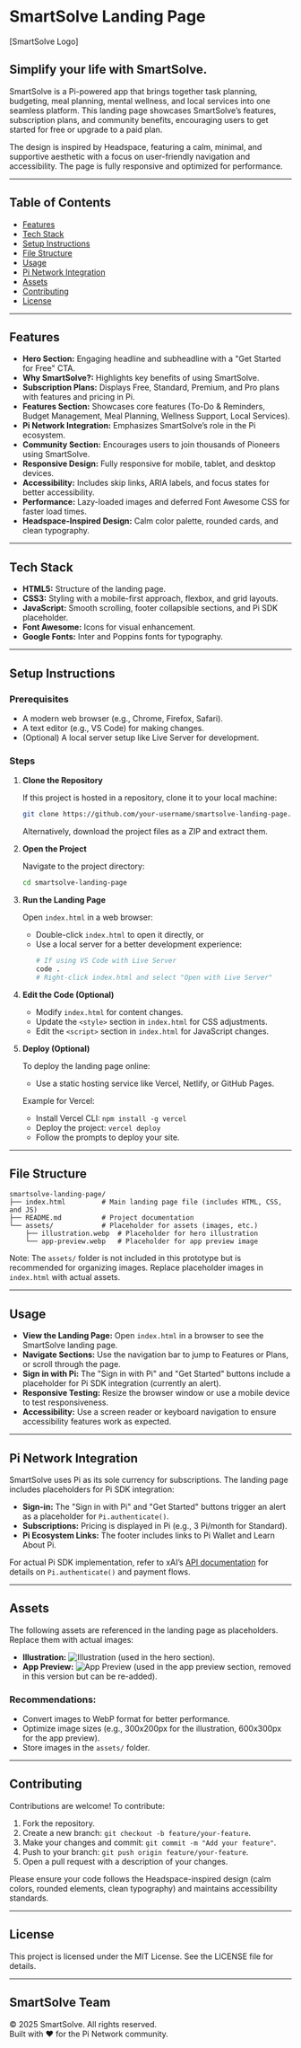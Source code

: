 # SmartSolve Landing Page

[SmartSolve Logo]

## Simplify your life with SmartSolve.

SmartSolve is a Pi-powered app that brings together task planning, budgeting, meal planning, mental wellness, and local services into one seamless platform. This landing page showcases SmartSolve’s features, subscription plans, and community benefits, encouraging users to get started for free or upgrade to a paid plan.

The design is inspired by Headspace, featuring a calm, minimal, and supportive aesthetic with a focus on user-friendly navigation and accessibility. The page is fully responsive and optimized for performance.

---

## Table of Contents

- [Features](#features)
- [Tech Stack](#tech-stack)
- [Setup Instructions](#setup-instructions)
- [File Structure](#file-structure)
- [Usage](#usage)
- [Pi Network Integration](#pi-network-integration)
- [Assets](#assets)
- [Contributing](#contributing)
- [License](#license)

---

## Features

- **Hero Section:** Engaging headline and subheadline with a "Get Started for Free" CTA.
- **Why SmartSolve?:** Highlights key benefits of using SmartSolve.
- **Subscription Plans:** Displays Free, Standard, Premium, and Pro plans with features and pricing in Pi.
- **Features Section:** Showcases core features (To-Do & Reminders, Budget Management, Meal Planning, Wellness Support, Local Services).
- **Pi Network Integration:** Emphasizes SmartSolve’s role in the Pi ecosystem.
- **Community Section:** Encourages users to join thousands of Pioneers using SmartSolve.
- **Responsive Design:** Fully responsive for mobile, tablet, and desktop devices.
- **Accessibility:** Includes skip links, ARIA labels, and focus states for better accessibility.
- **Performance:** Lazy-loaded images and deferred Font Awesome CSS for faster load times.
- **Headspace-Inspired Design:** Calm color palette, rounded cards, and clean typography.

---

## Tech Stack

- **HTML5:** Structure of the landing page.
- **CSS3:** Styling with a mobile-first approach, flexbox, and grid layouts.
- **JavaScript:** Smooth scrolling, footer collapsible sections, and Pi SDK placeholder.
- **Font Awesome:** Icons for visual enhancement.
- **Google Fonts:** Inter and Poppins fonts for typography.

---

## Setup Instructions

### Prerequisites

- A modern web browser (e.g., Chrome, Firefox, Safari).
- A text editor (e.g., VS Code) for making changes.
- (Optional) A local server setup like Live Server for development.

### Steps

1. **Clone the Repository**

   If this project is hosted in a repository, clone it to your local machine:
   ```bash
   git clone https://github.com/your-username/smartsolve-landing-page.git
   ```
   Alternatively, download the project files as a ZIP and extract them.

2. **Open the Project**

   Navigate to the project directory:
   ```bash
   cd smartsolve-landing-page
   ```

3. **Run the Landing Page**

   Open `index.html` in a web browser:
   - Double-click `index.html` to open it directly, or
   - Use a local server for a better development experience:
     ```bash
     # If using VS Code with Live Server
     code .
     # Right-click index.html and select "Open with Live Server"
     ```

4. **Edit the Code (Optional)**  
   - Modify `index.html` for content changes.
   - Update the `<style>` section in `index.html` for CSS adjustments.
   - Edit the `<script>` section in `index.html` for JavaScript changes.

5. **Deploy (Optional)**

   To deploy the landing page online:
   - Use a static hosting service like Vercel, Netlify, or GitHub Pages.
   
   Example for Vercel:
   - Install Vercel CLI: `npm install -g vercel`
   - Deploy the project: `vercel deploy`
   - Follow the prompts to deploy your site.

---

## File Structure

```
smartsolve-landing-page/
├── index.html         # Main landing page file (includes HTML, CSS, and JS)
├── README.md          # Project documentation
└── assets/            # Placeholder for assets (images, etc.)
    ├── illustration.webp  # Placeholder for hero illustration
    └── app-preview.webp   # Placeholder for app preview image
```

Note: The `assets/` folder is not included in this prototype but is recommended for organizing images. Replace placeholder images in `index.html` with actual assets.

---

## Usage

- **View the Landing Page:** Open `index.html` in a browser to see the SmartSolve landing page.
- **Navigate Sections:** Use the navigation bar to jump to Features or Plans, or scroll through the page.
- **Sign in with Pi:** The "Sign in with Pi" and "Get Started" buttons include a placeholder for Pi SDK integration (currently an alert).
- **Responsive Testing:** Resize the browser window or use a mobile device to test responsiveness.
- **Accessibility:** Use a screen reader or keyboard navigation to ensure accessibility features work as expected.

---

## Pi Network Integration

SmartSolve uses Pi as its sole currency for subscriptions. The landing page includes placeholders for Pi SDK integration:

- **Sign-in:** The "Sign in with Pi" and "Get Started" buttons trigger an alert as a placeholder for `Pi.authenticate()`.
- **Subscriptions:** Pricing is displayed in Pi (e.g., 3 Pi/month for Standard).
- **Pi Ecosystem Links:** The footer includes links to Pi Wallet and Learn About Pi.

For actual Pi SDK implementation, refer to xAI’s [API documentation](https://x.ai/api) for details on `Pi.authenticate()` and payment flows.

---

## Assets

The following assets are referenced in the landing page as placeholders. Replace them with actual images:

- **Illustration:** ![Illustration](https://via.placeholder.com/300x200?text=Illustration) (used in the hero section).
- **App Preview:** ![App Preview](https://via.placeholder.com/600x300?text=App+Preview) (used in the app preview section, removed in this version but can be re-added).

### Recommendations:
- Convert images to WebP format for better performance.
- Optimize image sizes (e.g., 300x200px for the illustration, 600x300px for the app preview).
- Store images in the `assets/` folder.

---

## Contributing

Contributions are welcome! To contribute:
1. Fork the repository.
2. Create a new branch: `git checkout -b feature/your-feature`.
3. Make your changes and commit: `git commit -m "Add your feature"`.
4. Push to your branch: `git push origin feature/your-feature`.
5. Open a pull request with a description of your changes.

Please ensure your code follows the Headspace-inspired design (calm colors, rounded elements, clean typography) and maintains accessibility standards.

---

## License

This project is licensed under the MIT License. See the LICENSE file for details.

---

## SmartSolve Team

© 2025 SmartSolve. All rights reserved.  
Built with ❤️ for the Pi Network community.
